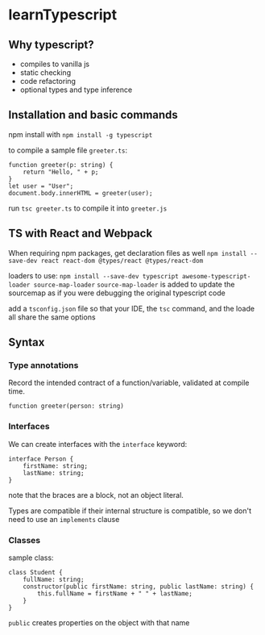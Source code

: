 # learnTypescript

## Why typescript?
* compiles to vanilla js
* static checking
* code refactoring
* optional types and type inference

## Installation and basic commands
npm install with `npm install -g typescript`

to compile a sample file `greeter.ts`:
```
function greeter(p: string) {
	return "Hello, " + p;
}
let user = "User";
document.body.innerHTML = greeter(user);
```

run `tsc greeter.ts` to compile it into `greeter.js`

## TS with React and Webpack
When requiring npm packages, get declaration files as well
`npm install --save-dev react react-dom @types/react @types/react-dom`

loaders to use:
`npm install --save-dev typescript awesome-typescript-loader source-map-loader`
`source-map-loader` is added to update the sourcemap as if you were debugging the original typescript code

add a `tsconfig.json` file so that your IDE, the `tsc` command, and the loade all share the same options

## Syntax
### Type annotations
Record the intended contract of a function/variable, validated at compile time.

`function greeter(person: string)`

### Interfaces
We can create interfaces with the `interface` keyword:

```
interface Person {
	firstName: string;
	lastName: string;
}
```

note that the braces are a block, not an object literal.

Types are compatible if their internal structure is compatible, so we don't need to use an `implements` clause

### Classes
sample class:
```
class Student {
	fullName: string;
	constructor(public firstName: string, public lastName: string) {
		this.fullName = firstName + " " + lastName;
	}
}
```

`public` creates properties on the object with that name







